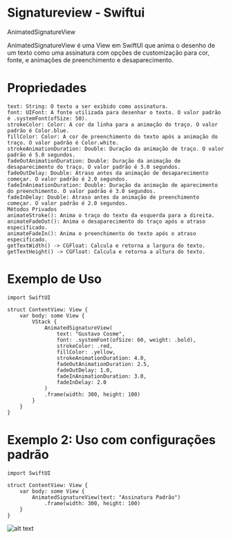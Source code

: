 # Signatureview - Swiftui

AnimatedSignatureView

AnimatedSignatureView é uma View em SwiftUI que anima o desenho de um texto como uma assinatura com opções de customização para cor, fonte, e animações de preenchimento e desaparecimento.

# Propriedades

    text: String: O texto a ser exibido como assinatura.
    font: UIFont: A fonte utilizada para desenhar o texto. O valor padrão é .systemFont(ofSize: 50).
    strokeColor: Color: A cor da linha para a animação do traço. O valor padrão é Color.blue.
    fillColor: Color: A cor de preenchimento do texto após a animação do traço. O valor padrão é Color.white.
    strokeAnimationDuration: Double: Duração da animação de traço. O valor padrão é 5.0 segundos.
    fadeOutAnimationDuration: Double: Duração da animação de desaparecimento do traço. O valor padrão é 3.0 segundos.
    fadeOutDelay: Double: Atraso antes da animação de desaparecimento começar. O valor padrão é 2.0 segundos.
    fadeInAnimationDuration: Double: Duração da animação de aparecimento do preenchimento. O valor padrão é 3.0 segundos.
    fadeInDelay: Double: Atraso antes da animação de preenchimento começar. O valor padrão é 2.0 segundos.
    Métodos Privados
    animateStroke(): Anima o traço do texto da esquerda para a direita.
    animateFadeOut(): Anima o desaparecimento do traço após o atraso especificado.
    animateFadeIn(): Anima o preenchimento do texto após o atraso especificado.
    getTextWidth() -> CGFloat: Calcula e retorna a largura do texto.
    getTextHeight() -> CGFloat: Calcula e retorna a altura do texto.

# Exemplo de Uso

    import SwiftUI
    
    struct ContentView: View {
        var body: some View {
            VStack {
                AnimatedSignatureView(
                    text: "Gustavo Cosme",
                    font: .systemFont(ofSize: 60, weight: .bold),
                    strokeColor: .red,
                    fillColor: .yellow,
                    strokeAnimationDuration: 4.0,
                    fadeOutAnimationDuration: 2.5,
                    fadeOutDelay: 1.0,
                    fadeInAnimationDuration: 3.0,
                    fadeInDelay: 2.0
                )
                .frame(width: 300, height: 100)
            }
        }
    }

# Exemplo 2: Uso com configurações padrão

    import SwiftUI
    
    struct ContentView: View {
        var body: some View {
            AnimatedSignatureView(text: "Assinatura Padrão")
                .frame(width: 300, height: 100)
        }
    }

![alt text](https://github.com/gustavocosme/signatureview-swiftui/blob/main/gif.gif)



